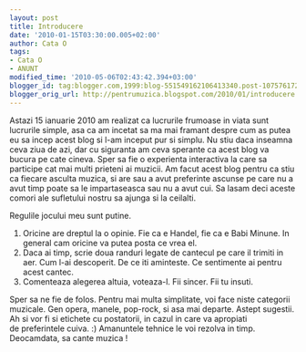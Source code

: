 ```yaml
---
layout: post
title: Introducere
date: '2010-01-15T03:30:00.005+02:00'
author: Cata O
tags:
- Cata O
- ANUNT
modified_time: '2010-05-06T02:43:42.394+03:00'
blogger_id: tag:blogger.com,1999:blog-551549162106413340.post-1075761724397172316
blogger_orig_url: http://pentrumuzica.blogspot.com/2010/01/introducere.html
---
```


Astazi 15 ianuarie 2010 am realizat ca lucrurile frumoase in viata sunt lucrurile simple, asa ca am incetat sa ma mai framant despre cum as putea eu sa incep acest blog si l-am inceput pur si simplu.
Nu stiu daca inseamna ceva ziua de azi, dar cu siguranta am ceva sperante ca acest blog va bucura pe cate cineva. Sper sa fie o experienta interactiva la care sa participe cat mai multi prieteni ai muzicii.
Am facut acest blog pentru ca stiu ca fiecare asculta muzica, si are sau a avut preferinte ascunse pe care nu a avut timp poate sa le impartaseasca sau nu a avut cui. Sa lasam deci aceste comori ale sufletului nostru sa ajunga si la ceilalti.

Regulile jocului meu sunt putine.
1. Oricine are dreptul la o opinie. Fie ca e Handel, fie ca e Babi Minune. In general cam oricine va putea posta ce vrea el.
2. Daca ai timp, scrie doua randuri legate de cantecul pe care il trimiti in aer. Cum l-ai descoperit. De ce iti aminteste. Ce sentimente ai pentru acest cantec.
3. Comenteaza alegerea altuia, voteaza-l. Fii sincer. Fii tu insuti.

Sper sa ne fie de folos. Pentru mai multa simplitate, voi face niste categorii muzicale. Gen opera, manele, pop-rock, si asa mai departe. Astept sugestii.
Ah si vor fi si etichete cu postatorii, in cazul in care va apropiati de&nbsp;preferintele cuiva. :)
Amanuntele tehnice le voi rezolva in timp. Deocamdata, sa cante muzica !

